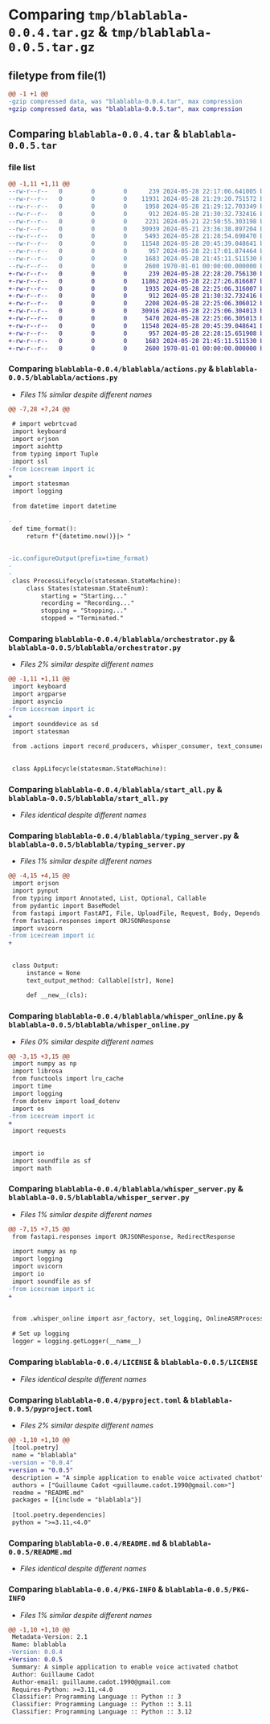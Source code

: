 # Comparing `tmp/blablabla-0.0.4.tar.gz` & `tmp/blablabla-0.0.5.tar.gz`

## filetype from file(1)

```diff
@@ -1 +1 @@
-gzip compressed data, was "blablabla-0.0.4.tar", max compression
+gzip compressed data, was "blablabla-0.0.5.tar", max compression
```

## Comparing `blablabla-0.0.4.tar` & `blablabla-0.0.5.tar`

### file list

```diff
@@ -1,11 +1,11 @@
--rw-r--r--   0        0        0      239 2024-05-28 22:17:06.641005 blablabla-0.0.4/blablabla/__init__.py
--rw-r--r--   0        0        0    11931 2024-05-28 21:29:20.751572 blablabla-0.0.4/blablabla/actions.py
--rw-r--r--   0        0        0     1958 2024-05-28 21:29:12.703349 blablabla-0.0.4/blablabla/orchestrator.py
--rw-r--r--   0        0        0      912 2024-05-28 21:30:32.732416 blablabla-0.0.4/blablabla/start_all.py
--rw-r--r--   0        0        0     2231 2024-05-21 22:50:55.303198 blablabla-0.0.4/blablabla/typing_server.py
--rw-r--r--   0        0        0    30939 2024-05-21 23:36:38.897204 blablabla-0.0.4/blablabla/whisper_online.py
--rw-r--r--   0        0        0     5493 2024-05-28 21:28:54.698470 blablabla-0.0.4/blablabla/whisper_server.py
--rw-r--r--   0        0        0    11548 2024-05-28 20:45:39.048641 blablabla-0.0.4/LICENSE
--rw-r--r--   0        0        0      957 2024-05-28 22:17:01.874464 blablabla-0.0.4/pyproject.toml
--rw-r--r--   0        0        0     1683 2024-05-28 21:45:11.511530 blablabla-0.0.4/README.md
--rw-r--r--   0        0        0     2600 1970-01-01 00:00:00.000000 blablabla-0.0.4/PKG-INFO
+-rw-r--r--   0        0        0      239 2024-05-28 22:28:20.756130 blablabla-0.0.5/blablabla/__init__.py
+-rw-r--r--   0        0        0    11862 2024-05-28 22:27:26.816687 blablabla-0.0.5/blablabla/actions.py
+-rw-r--r--   0        0        0     1935 2024-05-28 22:25:06.316007 blablabla-0.0.5/blablabla/orchestrator.py
+-rw-r--r--   0        0        0      912 2024-05-28 21:30:32.732416 blablabla-0.0.5/blablabla/start_all.py
+-rw-r--r--   0        0        0     2208 2024-05-28 22:25:06.306012 blablabla-0.0.5/blablabla/typing_server.py
+-rw-r--r--   0        0        0    30916 2024-05-28 22:25:06.304013 blablabla-0.0.5/blablabla/whisper_online.py
+-rw-r--r--   0        0        0     5470 2024-05-28 22:25:06.305013 blablabla-0.0.5/blablabla/whisper_server.py
+-rw-r--r--   0        0        0    11548 2024-05-28 20:45:39.048641 blablabla-0.0.5/LICENSE
+-rw-r--r--   0        0        0      957 2024-05-28 22:28:15.651908 blablabla-0.0.5/pyproject.toml
+-rw-r--r--   0        0        0     1683 2024-05-28 21:45:11.511530 blablabla-0.0.5/README.md
+-rw-r--r--   0        0        0     2600 1970-01-01 00:00:00.000000 blablabla-0.0.5/PKG-INFO
```

### Comparing `blablabla-0.0.4/blablabla/actions.py` & `blablabla-0.0.5/blablabla/actions.py`

 * *Files 1% similar despite different names*

```diff
@@ -7,28 +7,24 @@
 
 # import webrtcvad
 import keyboard
 import orjson
 import aiohttp
 from typing import Tuple
 import ssl
-from icecream import ic
+
 import statesman
 import logging
 
 from datetime import datetime
 
-
 def time_format():
     return f"{datetime.now()}|> "
 
 
-ic.configureOutput(prefix=time_format)
-
-
 class ProcessLifecycle(statesman.StateMachine):
     class States(statesman.StateEnum):
         starting = "Starting..."
         recording = "Recording..."
         stopping = "Stopping..."
         stopped = "Terminated."
```

### Comparing `blablabla-0.0.4/blablabla/orchestrator.py` & `blablabla-0.0.5/blablabla/orchestrator.py`

 * *Files 2% similar despite different names*

```diff
@@ -1,11 +1,11 @@
 import keyboard
 import argparse
 import asyncio
-from icecream import ic
+
 import sounddevice as sd
 import statesman
 
 from .actions import record_producers, whisper_consumer, text_consumer, ProcessLifecycle
 
 
 class AppLifecycle(statesman.StateMachine):
```

### Comparing `blablabla-0.0.4/blablabla/start_all.py` & `blablabla-0.0.5/blablabla/start_all.py`

 * *Files identical despite different names*

### Comparing `blablabla-0.0.4/blablabla/typing_server.py` & `blablabla-0.0.5/blablabla/typing_server.py`

 * *Files 1% similar despite different names*

```diff
@@ -4,15 +4,15 @@
 import orjson
 import pynput
 from typing import Annotated, List, Optional, Callable
 from pydantic import BaseModel
 from fastapi import FastAPI, File, UploadFile, Request, Body, Depends
 from fastapi.responses import ORJSONResponse
 import uvicorn
-from icecream import ic
+
 
 
 class Output:
     instance = None
     text_output_method: Callable[[str], None]
 
     def __new__(cls):
```

### Comparing `blablabla-0.0.4/blablabla/whisper_online.py` & `blablabla-0.0.5/blablabla/whisper_online.py`

 * *Files 0% similar despite different names*

```diff
@@ -3,15 +3,15 @@
 import numpy as np
 import librosa  
 from functools import lru_cache
 import time
 import logging
 from dotenv import load_dotenv
 import os
-from icecream import ic
+
 import requests
 
 
 import io
 import soundfile as sf
 import math
```

### Comparing `blablabla-0.0.4/blablabla/whisper_server.py` & `blablabla-0.0.5/blablabla/whisper_server.py`

 * *Files 1% similar despite different names*

```diff
@@ -7,15 +7,15 @@
 from fastapi.responses import ORJSONResponse, RedirectResponse
 
 import numpy as np
 import logging
 import uvicorn
 import io
 import soundfile as sf
-from icecream import ic
+
 
 
 from .whisper_online import asr_factory, set_logging, OnlineASRProcessor
 
 # Set up logging
 logger = logging.getLogger(__name__)
```

### Comparing `blablabla-0.0.4/LICENSE` & `blablabla-0.0.5/LICENSE`

 * *Files identical despite different names*

### Comparing `blablabla-0.0.4/pyproject.toml` & `blablabla-0.0.5/pyproject.toml`

 * *Files 2% similar despite different names*

```diff
@@ -1,10 +1,10 @@
 [tool.poetry]
 name = "blablabla"
-version = "0.0.4"
+version = "0.0.5"
 description = "A simple application to enable voice activated chatbot"
 authors = ["Guillaume Cadot <guillaume.cadot.1990@gmail.com>"]
 readme = "README.md"
 packages = [{include = "blablabla"}]
 
 [tool.poetry.dependencies]
 python = ">=3.11,<4.0"
```

### Comparing `blablabla-0.0.4/README.md` & `blablabla-0.0.5/README.md`

 * *Files identical despite different names*

### Comparing `blablabla-0.0.4/PKG-INFO` & `blablabla-0.0.5/PKG-INFO`

 * *Files 1% similar despite different names*

```diff
@@ -1,10 +1,10 @@
 Metadata-Version: 2.1
 Name: blablabla
-Version: 0.0.4
+Version: 0.0.5
 Summary: A simple application to enable voice activated chatbot
 Author: Guillaume Cadot
 Author-email: guillaume.cadot.1990@gmail.com
 Requires-Python: >=3.11,<4.0
 Classifier: Programming Language :: Python :: 3
 Classifier: Programming Language :: Python :: 3.11
 Classifier: Programming Language :: Python :: 3.12
```

